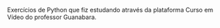 Exercícios de Python que fiz estudando através da plataforma Curso em Vídeo do professor Guanabara.

